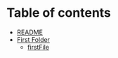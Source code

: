# Table of contents

* [README](README.md)
* [First Folder](_firstfolder/README.md)
  * [firstFile](_firstfolder/firstfile.md)

